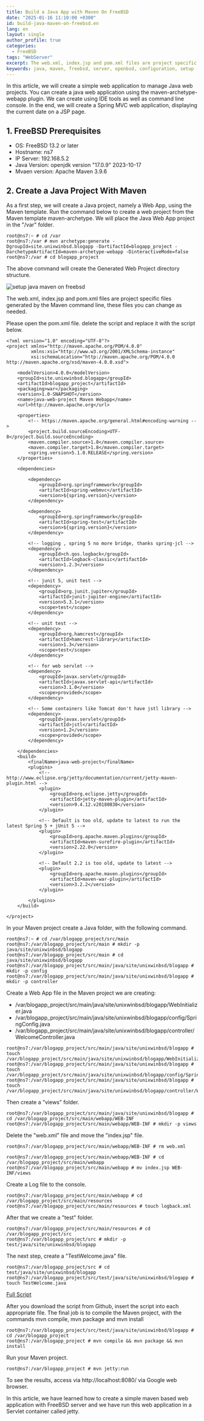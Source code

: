 ```yaml
---
title: Build a Java App with Maven On FreeBSD
date: "2025-01-16 11:10:00 +0300"
id: build-java-maven-on-freebsd.en
lang: en
layout: single
author_profile: true
categories:
  - FreeBSD
tags: "WebServer"
excerpt: The web.xml, index.jsp and pom.xml files are project specific files generated by the Maven command line, these files you can change as needed.
keywords: java, maven, freebsd, server, openbsd, configuration, setup
---
```


In this article, we will create a simple web application to manage Java web projects. You can create a java web application using the maven-archetype-webapp plugin. We can create using IDE tools as well as command line console. In the end, we will create a Spring MVC web application, displaying the current date on a JSP page.


## 1. FreeBSD Prerequisites
- OS: FreeBSD 13.2 or later
- Hostname: ns7
- IP Server: 192.168.5.2
- Java Version: openjdk version "17.0.9" 2023-10-17
- Mvaen version: Apache Maven 3.9.6


## 2. Create a Java Project With Maven

As a first step, we will create a Java project, namely a Web App, using the Maven template. Run the command below to create a web project from the Maven template maven-archetype. We will place the Java Web App project in the "/var" folder.

```
root@ns7:~ # cd /var
root@ns7:/var # mvn archetype:generate -DgroupId=site.unixwinbsd.blogapp -DartifactId=blogapp_project -DarchetypeArtifactId=maven-archetype-webapp -DinteractiveMode=false
root@ns7:/var # cd blogapp_project
```

The above command will create the Generated Web Project directory structure.

![setup java maven on freebsd](/img/java_maven_on_freebsd.jpg)

The web.xml, index.jsp and pom.xml files are project specific files generated by the Maven command line, these files you can change as needed.

Please open the pom.xml file. delete the script and replace it with the script below.

```
<?xml version="1.0" encoding="UTF-8"?>
<project xmlns="http://maven.apache.org/POM/4.0.0"
         xmlns:xsi="http://www.w3.org/2001/XMLSchema-instance"
         xsi:schemaLocation="http://maven.apache.org/POM/4.0.0 http://maven.apache.org/xsd/maven-4.0.0.xsd">

    <modelVersion>4.0.0</modelVersion>
    <groupId>site.unixwinbsd.blogapp</groupId>
    <artifactId>blogapp_project</artifactId>
    <packaging>war</packaging>
    <version>1.0-SNAPSHOT</version>
    <name>java-web-project Maven Webapp</name>
    <url>http://maven.apache.org</url>

    <properties>
        <!-- https://maven.apache.org/general.html#encoding-warning -->
        <project.build.sourceEncoding>UTF-8</project.build.sourceEncoding>
        <maven.compiler.source>1.8</maven.compiler.source>
        <maven.compiler.target>1.8</maven.compiler.target>
        <spring.version>5.1.0.RELEASE</spring.version>
    </properties>

    <dependencies>

        <dependency>
            <groupId>org.springframework</groupId>
            <artifactId>spring-webmvc</artifactId>
            <version>${spring.version}</version>
        </dependency>

        <dependency>
            <groupId>org.springframework</groupId>
            <artifactId>spring-test</artifactId>
            <version>${spring.version}</version>
        </dependency>

        <!-- logging , spring 5 no more bridge, thanks spring-jcl -->
        <dependency>
            <groupId>ch.qos.logback</groupId>
            <artifactId>logback-classic</artifactId>
            <version>1.2.3</version>
        </dependency>

        <!-- junit 5, unit test -->
        <dependency>
            <groupId>org.junit.jupiter</groupId>
            <artifactId>junit-jupiter-engine</artifactId>
            <version>5.3.1</version>
            <scope>test</scope>
        </dependency>

        <!-- unit test -->
        <dependency>
            <groupId>org.hamcrest</groupId>
            <artifactId>hamcrest-library</artifactId>
            <version>1.3</version>
            <scope>test</scope>
        </dependency>

        <!-- for web servlet -->
        <dependency>
            <groupId>javax.servlet</groupId>
            <artifactId>javax.servlet-api</artifactId>
            <version>3.1.0</version>
            <scope>provided</scope>
        </dependency>

        <!-- Some containers like Tomcat don't have jstl library -->
        <dependency>
            <groupId>javax.servlet</groupId>
            <artifactId>jstl</artifactId>
            <version>1.2</version>
            <scope>provided</scope>
        </dependency>

    </dependencies>
    <build>
        <finalName>java-web-project</finalName>
        <plugins>
            <!-- http://www.eclipse.org/jetty/documentation/current/jetty-maven-plugin.html -->
            <plugin>
                <groupId>org.eclipse.jetty</groupId>
                <artifactId>jetty-maven-plugin</artifactId>
                <version>9.4.12.v20180830</version>
            </plugin>

            <!-- Default is too old, update to latest to run the latest Spring 5 + jUnit 5 -->
            <plugin>
                <groupId>org.apache.maven.plugins</groupId>
                <artifactId>maven-surefire-plugin</artifactId>
                <version>2.22.0</version>
            </plugin>

            <!-- Default 2.2 is too old, update to latest -->
            <plugin>
                <groupId>org.apache.maven.plugins</groupId>
                <artifactId>maven-war-plugin</artifactId>
                <version>3.2.2</version>
            </plugin>

        </plugins>
    </build>

</project>
```

In your Maven project create a Java folder, with the following command.

```
root@ns7:~ # cd /var/blogapp_project/src/main
root@ns7:/var/blogapp_project/src/main # mkdir -p java/site/unixwinbsd/blogapp
root@ns7:/var/blogapp_project/src/main # cd java/site/unixwinbsd/blogapp
root@ns7:/var/blogapp_project/src/main/java/site/unixwinbsd/blogapp # mkdir -p config
root@ns7:/var/blogapp_project/src/main/java/site/unixwinbsd/blogapp # mkdir -p controller
```

Create a Web App file in the Maven project we are creating:
- /var/blogapp_project/src/main/java/site/unixwinbsd/blogapp/WebInitializer.java
- /var/blogapp_project/src/main/java/site/unixwinbsd/blogapp/config/SpringConfig.java
- /var/blogapp_project/src/main/java/site/unixwinbsd/blogapp/controller/WelcomeController.java

```
root@ns7:/var/blogapp_project/src/main/java/site/unixwinbsd/blogapp # touch /var/blogapp_project/src/main/java/site/unixwinbsd/blogapp/WebInitializer.java
root@ns7:/var/blogapp_project/src/main/java/site/unixwinbsd/blogapp # touch /var/blogapp_project/src/main/java/site/unixwinbsd/blogapp/config/SpringConfig.java
root@ns7:/var/blogapp_project/src/main/java/site/unixwinbsd/blogapp # touch /var/blogapp_project/src/main/java/site/unixwinbsd/blogapp/controller/WelcomeController.java
```

Then create a "views" folder.

```
root@ns7:/var/blogapp_project/src/main/java/site/unixwinbsd/blogapp # cd /var/blogapp_project/src/main/webapp/WEB-INF
root@ns7:/var/blogapp_project/src/main/webapp/WEB-INF # mkdir -p views
```

Delete the "web.xml" file and move the "index.jsp" file.

```
root@ns7:/var/blogapp_project/src/main/webapp/WEB-INF # rm web.xml
```

```
root@ns7:/var/blogapp_project/src/main/webapp/WEB-INF # cd /var/blogapp_project/src/main/webapp
root@ns7:/var/blogapp_project/src/main/webapp # mv index.jsp WEB-INF/views
```

Create a Log file to the console.

```
root@ns7:/var/blogapp_project/src/main/webapp # cd /var/blogapp_project/src/main/resources
root@ns7:/var/blogapp_project/src/main/resources # touch logback.xml
```

After that we create a "test" folder.

```
root@ns7:/var/blogapp_project/src/main/resources # cd /var/blogapp_project/src
root@ns7:/var/blogapp_project/src # mkdir -p test/java/site/unixwinbsd/blogapp
```

The next step, create a "TestWelcome.java" file.
```
root@ns7:/var/blogapp_project/src # cd test/java/site/unixwinbsd/blogapp
root@ns7:/var/blogapp_project/src/test/java/site/unixwinbsd/blogapp # touch TestWelcome.java
```

[Full Script](https://github.com/unixwinbsd/blogapp_project/tree/main)

After you download the script from Github, insert the script into each appropriate file. The final job is to compile the Maven project, with the commands mvn compile, mvn package and mvn install

```
root@ns7:/var/blogapp_project/src/test/java/site/unixwinbsd/blogapp # cd /var/blogapp_project
root@ns7:/var/blogapp_project # mvn compile && mvn package && mvn install
```

Run your Maven project.

```
root@ns7:/var/blogapp_project # mvn jetty:run
```

To see the results, access via http://localhost:8080/ via Google web browser.

In this article, we have learned how to create a simple maven based web application with FreeBSD server and we have run this web application in a Servlet container called jetty.
